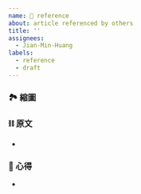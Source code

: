 ```yaml
---
name: 🔗 reference
about: article referenced by others
title: ''
assignees:
  - Jian-Min-Huang
labels:
  - reference
  - draft
---
```


### 🏞 縮圖

### ⛓ 原文
*

### 📜 心得
*

